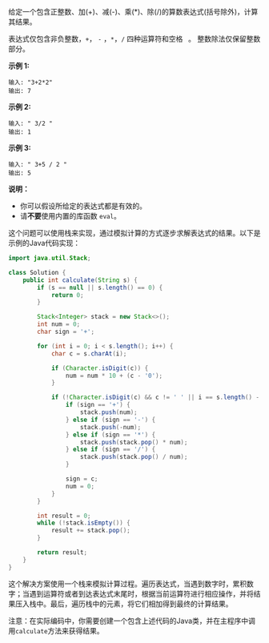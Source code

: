 给定一个包含正整数、加(+)、减(-)、乘(*)、除(/)的算数表达式(括号除外)，计算其结果。

表达式仅包含非负整数，`+`， `-` ，`*`，`/` 四种运算符和空格 ` `。 整数除法仅保留整数部分。

**示例 1:**

```
输入: "3+2*2"
输出: 7
```

**示例 2:**

```
输入: " 3/2 "
输出: 1
```

**示例 3:**

```
输入: " 3+5 / 2 "
输出: 5
```

**说明：**

- 你可以假设所给定的表达式都是有效的。
- 请**不要**使用内置的库函数 `eval`。



这个问题可以使用栈来实现，通过模拟计算的方式逐步求解表达式的结果。以下是示例的Java代码实现：

```java
import java.util.Stack;

class Solution {
    public int calculate(String s) {
        if (s == null || s.length() == 0) {
            return 0;
        }

        Stack<Integer> stack = new Stack<>();
        int num = 0;
        char sign = '+';

        for (int i = 0; i < s.length(); i++) {
            char c = s.charAt(i);

            if (Character.isDigit(c)) {
                num = num * 10 + (c - '0');
            }

            if (!Character.isDigit(c) && c != ' ' || i == s.length() - 1) {
                if (sign == '+') {
                    stack.push(num);
                } else if (sign == '-') {
                    stack.push(-num);
                } else if (sign == '*') {
                    stack.push(stack.pop() * num);
                } else if (sign == '/') {
                    stack.push(stack.pop() / num);
                }

                sign = c;
                num = 0;
            }
        }

        int result = 0;
        while (!stack.isEmpty()) {
            result += stack.pop();
        }

        return result;
    }
}
```

这个解决方案使用一个栈来模拟计算过程。遍历表达式，当遇到数字时，累积数字；当遇到运算符或者到达表达式末尾时，根据当前运算符进行相应操作，并将结果压入栈中。最后，遍历栈中的元素，将它们相加得到最终的计算结果。

注意：在实际编码中，你需要创建一个包含上述代码的Java类，并在主程序中调用`calculate`方法来获得结果。